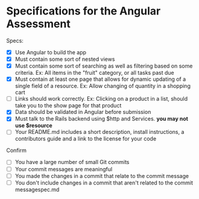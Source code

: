 # Specifications for the Angular Assessment

Specs:
- [x] Use Angular to build the app
- [x] Must contain some sort of nested views
- [x] Must contain some sort of searching as well as filtering based on some criteria. Ex: All items in the "fruit" category, or all tasks past due
- [x] Must contain at least one page that allows for dynamic updating of a single field of a resource. Ex: Allow changing of quantity in a shopping cart
- [ ] Links should work correctly. Ex: Clicking on a product in a list, should take you to the show page for that product
- [x] Data should be validated in Angular before submission
- [x] Must talk to the Rails backend using $http and Services. **you may not use $resource**
- [ ] Your README.md includes a short description, install instructions, a contributors guide and a link to the license for your code

Confirm
- [ ] You have a large number of small Git commits
- [ ] Your commit messages are meaningful
- [ ] You made the changes in a commit that relate to the commit message
- [ ] You don't include changes in a commit that aren't related to the commit messagespec.md